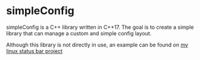# simpleConfig

simpleConfig is a C++ library written in C++17. The goal is to create a simple library that can manage a custom and simple config layout.

Although this library is not directly in use, an example can be found on [my linux status bar project](https://github.com/jjoedev/mibar)
